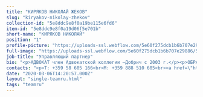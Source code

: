 ```yaml
---
title: "КИРЯКОВ НИКОЛАЙ ЖЕКОВ"
slug: "kiryakov-nikolay-zhekov"
collection-id: "5e8ddc9e8f0a19be115e6fd6"
item-id: "5e8ddc9e8f0a19d06f5e701b"
short-name: "КИРЯКОВ НИКОЛАЙ"
position: "1"
profile-picture: "https://uploads-ssl.webflow.com/5e60f275dcb1b6b707e29886/5ea57cadc07d785e533b3bb0_kiryakov.jpeg"
full-image: "https://uploads-ssl.webflow.com/5e60f275dcb1b6b707e29886/5e8710250b70be3158d7d701_image%2013.jpg"
job-title: "Управляющий партнер"
bio: "<p>АДВОКАТ член Адвокатской коллегии –Добрич с 2003 г.</p><p>ОБРАЗОВАНИЕ:Технический Университет Варнадипломировался: в 2000 г.приобрел правоспособность: в 2001 г.</p><p>ОБЛАСТИ ПРАКТИКИ:Гражданское право, коммерческое и фирменное право, административное право и процесс,налоговое и таможенное право, телекоммуникационное право, процессуальноепредставительство в суде и арбитраже.</p>"
contacts: "<p>T: +359 58 605 166<br>M: +359 888 510 605<br><a href=\"http://kiryakov@kantora.bg\">KIRYAKOV@KANTORA.BG</a><br>SKYPE: ADVOKAT_NIKOLAY_KIRYAKOV</p>"
date: "2020-03-06T14:20:57.000Z"
layout: "single-teamru.html"
tags: "teamru"
---
```



